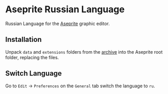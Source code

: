 # Aseprite Russian Language
Russian Language for the [Aseprite](https://github.com/aseprite/aseprite) graphic editor.

## Installation
Unpack ```data``` and ```extensions``` folders from the [archive](https://github.com/lufog/aseprite-language-russian/releases/latest) into the Aseprite root folder, replacing the files.

## Switch Language
Go to ```Edit``` -> ```Preferences``` on the ```General``` tab switch the language to ```ru```. 
